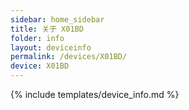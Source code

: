 ```yaml
---
sidebar: home_sidebar
title: 关于 X01BD
folder: info
layout: deviceinfo
permalink: /devices/X01BD/
device: X01BD
---
```

{% include templates/device_info.md %}
